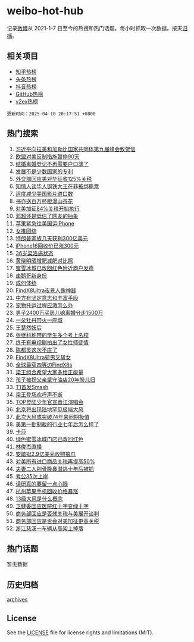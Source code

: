 # weibo-hot-hub

记录[微博](https://www.weibo.com)从 2021-1-7 日至今的热搜和热门话题。每小时抓取一次数据，按天[归档](archives)。

## 相关项目

- [知乎热榜](https://github.com/lonnyzhang423/zhihu-hot-hub)
- [头条热榜](https://github.com/lonnyzhang423/toutiao-hot-hub)
- [抖音热榜](https://github.com/lonnyzhang423/douyin-hot-hub)
- [GitHub热榜](https://github.com/lonnyzhang423/github-hot-hub)
- [v2ex热榜](https://github.com/lonnyzhang423/v2ex-hot-hub)


`更新时间：2025-04-10 20:17:51 +0800`

## 热门搜索

1. [习近平向拉美和加勒比国家共同体第九届峰会致贺信](https://m.weibo.cn/search?containerid=100103type%3D1%26t%3D10%26q%3D%23%E4%B9%A0%E8%BF%91%E5%B9%B3%E5%90%91%E6%8B%89%E7%BE%8E%E5%92%8C%E5%8A%A0%E5%8B%92%E6%AF%94%E5%9B%BD%E5%AE%B6%E5%85%B1%E5%90%8C%E4%BD%93%E7%AC%AC%E4%B9%9D%E5%B1%8A%E5%B3%B0%E4%BC%9A%E8%87%B4%E8%B4%BA%E4%BF%A1%23&stream_entry_id=51&isnewpage=1&extparam=seat%3D1%26dgr%3D0%26filter_type%3Drealtimehot%26stream_entry_id%3D51%26c_type%3D51%26pos%3D0%26q%3D%2523%25E4%25B9%25A0%25E8%25BF%2591%25E5%25B9%25B3%25E5%2590%2591%25E6%258B%2589%25E7%25BE%258E%25E5%2592%258C%25E5%258A%25A0%25E5%258B%2592%25E6%25AF%2594%25E5%259B%25BD%25E5%25AE%25B6%25E5%2585%25B1%25E5%2590%258C%25E4%25BD%2593%25E7%25AC%25AC%25E4%25B9%259D%25E5%25B1%258A%25E5%25B3%25B0%25E4%25BC%259A%25E8%2587%25B4%25E8%25B4%25BA%25E4%25BF%25A1%2523%26cate%3D10103%26display_time%3D1744287470%26pre_seqid%3D174428747023201726760109)
1. [欧盟对美反制措施暂停90天](https://m.weibo.cn/search?containerid=100103type%3D1%26t%3D10%26q%3D%23%E6%AC%A7%E7%9B%9F%E5%AF%B9%E7%BE%8E%E5%8F%8D%E5%88%B6%E6%8E%AA%E6%96%BD%E6%9A%82%E5%81%9C90%E5%A4%A9%23&stream_entry_id=31&isnewpage=1&extparam=seat%3D1%26band_rank%3D1%26filter_type%3Drealtimehot%26c_type%3D31%26realpos%3D1%26q%3D%2523%25E6%25AC%25A7%25E7%259B%259F%25E5%25AF%25B9%25E7%25BE%258E%25E5%258F%258D%25E5%2588%25B6%25E6%258E%25AA%25E6%2596%25BD%25E6%259A%2582%25E5%2581%259C90%25E5%25A4%25A9%2523%26dgr%3D0%26stream_entry_id%3D31%26cate%3D5001%26lcate%3D5001%26flag%3D1%26pos%3D0%26display_time%3D1744287470%26pre_seqid%3D174428747023201726760109)
1. [结婚离婚登记不再需要户口簿了](https://m.weibo.cn/search?containerid=100103type%3D1%26t%3D10%26q%3D%23%E7%BB%93%E5%A9%9A%E7%A6%BB%E5%A9%9A%E7%99%BB%E8%AE%B0%E4%B8%8D%E5%86%8D%E9%9C%80%E8%A6%81%E6%88%B7%E5%8F%A3%E7%B0%BF%E4%BA%86%23&stream_entry_id=31&isnewpage=1&extparam=seat%3D1%26band_rank%3D2%26filter_type%3Drealtimehot%26c_type%3D31%26realpos%3D2%26q%3D%2523%25E7%25BB%2593%25E5%25A9%259A%25E7%25A6%25BB%25E5%25A9%259A%25E7%2599%25BB%25E8%25AE%25B0%25E4%25B8%258D%25E5%2586%258D%25E9%259C%2580%25E8%25A6%2581%25E6%2588%25B7%25E5%258F%25A3%25E7%25B0%25BF%25E4%25BA%2586%2523%26dgr%3D0%26stream_entry_id%3D31%26cate%3D5001%26lcate%3D5001%26flag%3D2%26pos%3D1%26display_time%3D1744287470%26pre_seqid%3D174428747023201726760109)
1. [发展不是少数国家的专利](https://m.weibo.cn/search?containerid=100103type%3D1%26t%3D10%26q%3D%23%E5%8F%91%E5%B1%95%E4%B8%8D%E6%98%AF%E5%B0%91%E6%95%B0%E5%9B%BD%E5%AE%B6%E7%9A%84%E4%B8%93%E5%88%A9%23&stream_entry_id=31&isnewpage=1&extparam=seat%3D1%26band_rank%3D3%26filter_type%3Drealtimehot%26c_type%3D31%26realpos%3D3%26q%3D%2523%25E5%258F%2591%25E5%25B1%2595%25E4%25B8%258D%25E6%2598%25AF%25E5%25B0%2591%25E6%2595%25B0%25E5%259B%25BD%25E5%25AE%25B6%25E7%259A%2584%25E4%25B8%2593%25E5%2588%25A9%2523%26dgr%3D0%26stream_entry_id%3D31%26cate%3D5001%26lcate%3D5001%26flag%3D0%26pos%3D2%26display_time%3D1744287470%26pre_seqid%3D174428747023201726760109)
1. [外交部回应美对华征收125%关税](https://m.weibo.cn/search?containerid=100103type%3D1%26t%3D10%26q%3D%23%E5%A4%96%E4%BA%A4%E9%83%A8%E5%9B%9E%E5%BA%94%E7%BE%8E%E5%AF%B9%E5%8D%8E%E5%BE%81%E6%94%B6125%25%E5%85%B3%E7%A8%8E%23&stream_entry_id=31&isnewpage=1&extparam=seat%3D1%26band_rank%3D4%26filter_type%3Drealtimehot%26c_type%3D31%26realpos%3D4%26q%3D%2523%25E5%25A4%2596%25E4%25BA%25A4%25E9%2583%25A8%25E5%259B%259E%25E5%25BA%2594%25E7%25BE%258E%25E5%25AF%25B9%25E5%258D%258E%25E5%25BE%2581%25E6%2594%25B6125%2525%25E5%2585%25B3%25E7%25A8%258E%2523%26dgr%3D0%26stream_entry_id%3D31%26cate%3D5001%26lcate%3D5001%26flag%3D2%26pos%3D3%26display_time%3D1744287470%26pre_seqid%3D174428747023201726760109)
1. [知情人谈华人钢铁大王在菲被绑撕票](https://m.weibo.cn/search?containerid=100103type%3D1%26t%3D10%26q%3D%23%E7%9F%A5%E6%83%85%E4%BA%BA%E8%B0%88%E5%8D%8E%E4%BA%BA%E9%92%A2%E9%93%81%E5%A4%A7%E7%8E%8B%E5%9C%A8%E8%8F%B2%E8%A2%AB%E7%BB%91%E6%92%95%E7%A5%A8%23&stream_entry_id=31&isnewpage=1&extparam=seat%3D1%26band_rank%3D5%26filter_type%3Drealtimehot%26c_type%3D31%26realpos%3D5%26q%3D%2523%25E7%259F%25A5%25E6%2583%2585%25E4%25BA%25BA%25E8%25B0%2588%25E5%258D%258E%25E4%25BA%25BA%25E9%2592%25A2%25E9%2593%2581%25E5%25A4%25A7%25E7%258E%258B%25E5%259C%25A8%25E8%258F%25B2%25E8%25A2%25AB%25E7%25BB%2591%25E6%2592%2595%25E7%25A5%25A8%2523%26dgr%3D0%26stream_entry_id%3D31%26cate%3D5001%26lcate%3D5001%26flag%3D1%26pos%3D4%26display_time%3D1744287470%26pre_seqid%3D174428747023201726760109)
1. [适度减少美国影片进口数](https://m.weibo.cn/search?containerid=100103type%3D1%26t%3D10%26q%3D%23%E9%80%82%E5%BA%A6%E5%87%8F%E5%B0%91%E7%BE%8E%E5%9B%BD%E5%BD%B1%E7%89%87%E8%BF%9B%E5%8F%A3%E6%95%B0%23&stream_entry_id=31&isnewpage=1&extparam=seat%3D1%26band_rank%3D6%26filter_type%3Drealtimehot%26c_type%3D31%26realpos%3D6%26q%3D%2523%25E9%2580%2582%25E5%25BA%25A6%25E5%2587%258F%25E5%25B0%2591%25E7%25BE%258E%25E5%259B%25BD%25E5%25BD%25B1%25E7%2589%2587%25E8%25BF%259B%25E5%258F%25A3%25E6%2595%25B0%2523%26dgr%3D0%26stream_entry_id%3D31%26cate%3D5001%26lcate%3D5001%26flag%3D0%26pos%3D5%26display_time%3D1744287470%26pre_seqid%3D174428747023201726760109)
1. [书亦送百万杯橙漫山茶花](https://m.weibo.cn/search?containerid=100103type%3D1%26t%3D10%26q%3D%23%E4%B9%A6%E4%BA%A6%E9%80%81%E7%99%BE%E4%B8%87%E6%9D%AF%E6%A9%99%E6%BC%AB%E5%B1%B1%E8%8C%B6%E8%8A%B1%23&stream_entry_id=31&isnewpage=1&extparam=seat%3D1%26band_rank%3D7%26filter_type%3Drealtimehot%26is_ad_pos%3D1%26c_type%3D31%26pos%3D6%26q%3D%2523%25E4%25B9%25A6%25E4%25BA%25A6%25E9%2580%2581%25E7%2599%25BE%25E4%25B8%2587%25E6%259D%25AF%25E6%25A9%2599%25E6%25BC%25AB%25E5%25B1%25B1%25E8%258C%25B6%25E8%258A%25B1%2523%26dgr%3D0%26adid%3D282297%26stream_entry_id%3D31%26cate%3D5001%26topic_ad%3D1%26lcate%3D5001%26display_time%3D1744287470%26pre_seqid%3D174428747023201726760109)
1. [对美加征84%关税开始执行](https://m.weibo.cn/search?containerid=100103type%3D1%26t%3D10%26q%3D%23%E5%AF%B9%E7%BE%8E%E5%8A%A0%E5%BE%8184%25%E5%85%B3%E7%A8%8E%E5%BC%80%E5%A7%8B%E6%89%A7%E8%A1%8C%23&stream_entry_id=31&isnewpage=1&extparam=seat%3D1%26band_rank%3D7%26filter_type%3Drealtimehot%26c_type%3D31%26realpos%3D7%26q%3D%2523%25E5%25AF%25B9%25E7%25BE%258E%25E5%258A%25A0%25E5%25BE%258184%2525%25E5%2585%25B3%25E7%25A8%258E%25E5%25BC%2580%25E5%25A7%258B%25E6%2589%25A7%25E8%25A1%258C%2523%26dgr%3D0%26stream_entry_id%3D31%26cate%3D5001%26lcate%3D5001%26flag%3D0%26pos%3D7%26display_time%3D1744287470%26pre_seqid%3D174428747023201726760109)
1. [邓超还是低估了网友的抽象](https://m.weibo.cn/search?containerid=100103type%3D1%26t%3D10%26q%3D%E9%82%93%E8%B6%85%E8%BF%98%E6%98%AF%E4%BD%8E%E4%BC%B0%E4%BA%86%E7%BD%91%E5%8F%8B%E7%9A%84%E6%8A%BD%E8%B1%A1&stream_entry_id=31&isnewpage=1&extparam=seat%3D1%26band_rank%3D8%26filter_type%3Drealtimehot%26c_type%3D31%26realpos%3D8%26q%3D%25E9%2582%2593%25E8%25B6%2585%25E8%25BF%2598%25E6%2598%25AF%25E4%25BD%258E%25E4%25BC%25B0%25E4%25BA%2586%25E7%25BD%2591%25E5%258F%258B%25E7%259A%2584%25E6%258A%25BD%25E8%25B1%25A1%26dgr%3D0%26stream_entry_id%3D31%26cate%3D5001%26lcate%3D5001%26flag%3D1%26pos%3D8%26display_time%3D1744287470%26pre_seqid%3D174428747023201726760109)
1. [苹果紧急往美国运iPhone](https://m.weibo.cn/search?containerid=100103type%3D1%26t%3D10%26q%3D%23%E8%8B%B9%E6%9E%9C%E7%B4%A7%E6%80%A5%E5%BE%80%E7%BE%8E%E5%9B%BD%E8%BF%90iPhone%23&stream_entry_id=31&isnewpage=1&extparam=seat%3D1%26band_rank%3D9%26filter_type%3Drealtimehot%26c_type%3D31%26realpos%3D9%26q%3D%2523%25E8%258B%25B9%25E6%259E%259C%25E7%25B4%25A7%25E6%2580%25A5%25E5%25BE%2580%25E7%25BE%258E%25E5%259B%25BD%25E8%25BF%2590iPhone%2523%26dgr%3D0%26stream_entry_id%3D31%26cate%3D5001%26lcate%3D5001%26flag%3D0%26pos%3D9%26display_time%3D1744287470%26pre_seqid%3D174428747023201726760109)
1. [女推团综](https://m.weibo.cn/search?containerid=100103type%3D1%26t%3D10%26q%3D%E5%A5%B3%E6%8E%A8%E5%9B%A2%E7%BB%BC&stream_entry_id=31&isnewpage=1&extparam=seat%3D1%26band_rank%3D10%26filter_type%3Drealtimehot%26c_type%3D31%26realpos%3D10%26q%3D%25E5%25A5%25B3%25E6%258E%25A8%25E5%259B%25A2%25E7%25BB%25BC%26dgr%3D0%26stream_entry_id%3D31%26cate%3D5001%26lcate%3D5001%26flag%3D0%26pos%3D10%26display_time%3D1744287470%26pre_seqid%3D174428747023201726760109)
1. [特朗普家族几天获利300亿美元](https://m.weibo.cn/search?containerid=100103type%3D1%26t%3D10%26q%3D%23%E7%89%B9%E6%9C%97%E6%99%AE%E5%AE%B6%E6%97%8F%E5%87%A0%E5%A4%A9%E8%8E%B7%E5%88%A9300%E4%BA%BF%E7%BE%8E%E5%85%83%23&stream_entry_id=31&isnewpage=1&extparam=seat%3D1%26band_rank%3D11%26filter_type%3Drealtimehot%26c_type%3D31%26realpos%3D11%26q%3D%2523%25E7%2589%25B9%25E6%259C%2597%25E6%2599%25AE%25E5%25AE%25B6%25E6%2597%258F%25E5%2587%25A0%25E5%25A4%25A9%25E8%258E%25B7%25E5%2588%25A9300%25E4%25BA%25BF%25E7%25BE%258E%25E5%2585%2583%2523%26dgr%3D0%26stream_entry_id%3D31%26cate%3D5001%26lcate%3D5001%26flag%3D2%26pos%3D11%26display_time%3D1744287470%26pre_seqid%3D174428747023201726760109)
1. [iPhone16回收价已涨300元](https://m.weibo.cn/search?containerid=100103type%3D1%26t%3D10%26q%3D%23iPhone16%E5%9B%9E%E6%94%B6%E4%BB%B7%E5%B7%B2%E6%B6%A8300%E5%85%83%23&stream_entry_id=31&isnewpage=1&extparam=seat%3D1%26band_rank%3D12%26filter_type%3Drealtimehot%26c_type%3D31%26realpos%3D12%26q%3D%2523iPhone16%25E5%259B%259E%25E6%2594%25B6%25E4%25BB%25B7%25E5%25B7%25B2%25E6%25B6%25A8300%25E5%2585%2583%2523%26dgr%3D0%26stream_entry_id%3D31%26cate%3D5001%26lcate%3D5001%26flag%3D1%26pos%3D12%26display_time%3D1744287470%26pre_seqid%3D174428747023201726760109)
1. [36岁梁洛施状态](https://m.weibo.cn/search?containerid=100103type%3D1%26t%3D10%26q%3D36%E5%B2%81%E6%A2%81%E6%B4%9B%E6%96%BD%E7%8A%B6%E6%80%81&stream_entry_id=31&isnewpage=1&extparam=seat%3D1%26band_rank%3D13%26filter_type%3Drealtimehot%26c_type%3D31%26realpos%3D13%26q%3D36%25E5%25B2%2581%25E6%25A2%2581%25E6%25B4%259B%25E6%2596%25BD%25E7%258A%25B6%25E6%2580%2581%26dgr%3D0%26stream_entry_id%3D31%26cate%3D5001%26lcate%3D5001%26flag%3D1%26pos%3D13%26display_time%3D1744287470%26pre_seqid%3D174428747023201726760109)
1. [黄晓明晒增肥减肥对比照](https://m.weibo.cn/search?containerid=100103type%3D1%26t%3D10%26q%3D%23%E9%BB%84%E6%99%93%E6%98%8E%E6%99%92%E5%A2%9E%E8%82%A5%E5%87%8F%E8%82%A5%E5%AF%B9%E6%AF%94%E7%85%A7%23&stream_entry_id=31&isnewpage=1&extparam=seat%3D1%26band_rank%3D14%26filter_type%3Drealtimehot%26c_type%3D31%26realpos%3D14%26q%3D%2523%25E9%25BB%2584%25E6%2599%2593%25E6%2598%258E%25E6%2599%2592%25E5%25A2%259E%25E8%2582%25A5%25E5%2587%258F%25E8%2582%25A5%25E5%25AF%25B9%25E6%25AF%2594%25E7%2585%25A7%2523%26dgr%3D0%26stream_entry_id%3D31%26cate%3D5001%26lcate%3D5001%26flag%3D2%26pos%3D14%26display_time%3D1744287470%26pre_seqid%3D174428747023201726760109)
1. [蜜雪冰城已改回红色附近商户发声](https://m.weibo.cn/search?containerid=100103type%3D1%26t%3D10%26q%3D%23%E8%9C%9C%E9%9B%AA%E5%86%B0%E5%9F%8E%E5%B7%B2%E6%94%B9%E5%9B%9E%E7%BA%A2%E8%89%B2%E9%99%84%E8%BF%91%E5%95%86%E6%88%B7%E5%8F%91%E5%A3%B0%23&stream_entry_id=31&isnewpage=1&extparam=seat%3D1%26band_rank%3D15%26filter_type%3Drealtimehot%26c_type%3D31%26realpos%3D15%26q%3D%2523%25E8%259C%259C%25E9%259B%25AA%25E5%2586%25B0%25E5%259F%258E%25E5%25B7%25B2%25E6%2594%25B9%25E5%259B%259E%25E7%25BA%25A2%25E8%2589%25B2%25E9%2599%2584%25E8%25BF%2591%25E5%2595%2586%25E6%2588%25B7%25E5%258F%2591%25E5%25A3%25B0%2523%26dgr%3D0%26stream_entry_id%3D31%26cate%3D5001%26lcate%3D5001%26flag%3D1%26pos%3D15%26display_time%3D1744287470%26pre_seqid%3D174428747023201726760109)
1. [卤鹅哥新身份](https://m.weibo.cn/search?containerid=100103type%3D1%26t%3D10%26q%3D%23%E5%8D%A4%E9%B9%85%E5%93%A5%E6%96%B0%E8%BA%AB%E4%BB%BD%23&stream_entry_id=31&isnewpage=1&extparam=seat%3D1%26band_rank%3D16%26filter_type%3Drealtimehot%26c_type%3D31%26realpos%3D16%26q%3D%2523%25E5%258D%25A4%25E9%25B9%2585%25E5%2593%25A5%25E6%2596%25B0%25E8%25BA%25AB%25E4%25BB%25BD%2523%26dgr%3D0%26stream_entry_id%3D31%26cate%3D5001%26lcate%3D5001%26flag%3D1%26pos%3D16%26display_time%3D1744287470%26pre_seqid%3D174428747023201726760109)
1. [成何体统](https://m.weibo.cn/search?containerid=100103type%3D1%26t%3D10%26q%3D%E6%88%90%E4%BD%95%E4%BD%93%E7%BB%9F&stream_entry_id=31&isnewpage=1&extparam=seat%3D1%26band_rank%3D17%26filter_type%3Drealtimehot%26c_type%3D31%26realpos%3D17%26q%3D%25E6%2588%2590%25E4%25BD%2595%25E4%25BD%2593%25E7%25BB%259F%26dgr%3D0%26stream_entry_id%3D31%26cate%3D5001%26lcate%3D5001%26flag%3D1%26pos%3D17%26display_time%3D1744287470%26pre_seqid%3D174428747023201726760109)
1. [FindX8Ultra夜景人像神器](https://m.weibo.cn/search?containerid=100103type%3D1%26t%3D10%26q%3D%23FindX8Ultra%E5%A4%9C%E6%99%AF%E4%BA%BA%E5%83%8F%E7%A5%9E%E5%99%A8%23&stream_entry_id=31&isnewpage=1&extparam=seat%3D1%26band_rank%3D18%26filter_type%3Drealtimehot%26c_type%3D31%26realpos%3D18%26q%3D%2523FindX8Ultra%25E5%25A4%259C%25E6%2599%25AF%25E4%25BA%25BA%25E5%2583%258F%25E7%25A5%259E%25E5%2599%25A8%2523%26dgr%3D0%26stream_entry_id%3D31%26cate%3D5001%26lcate%3D5001%26flag%3D1%26pos%3D18%26display_time%3D1744287470%26pre_seqid%3D174428747023201726760109)
1. [中方有坚定意志和丰富手段](https://m.weibo.cn/search?containerid=100103type%3D1%26t%3D10%26q%3D%23%E4%B8%AD%E6%96%B9%E6%9C%89%E5%9D%9A%E5%AE%9A%E6%84%8F%E5%BF%97%E5%92%8C%E4%B8%B0%E5%AF%8C%E6%89%8B%E6%AE%B5%23&stream_entry_id=31&isnewpage=1&extparam=seat%3D1%26band_rank%3D19%26filter_type%3Drealtimehot%26c_type%3D31%26realpos%3D19%26q%3D%2523%25E4%25B8%25AD%25E6%2596%25B9%25E6%259C%2589%25E5%259D%259A%25E5%25AE%259A%25E6%2584%258F%25E5%25BF%2597%25E5%2592%258C%25E4%25B8%25B0%25E5%25AF%258C%25E6%2589%258B%25E6%25AE%25B5%2523%26dgr%3D0%26stream_entry_id%3D31%26cate%3D5001%26lcate%3D5001%26flag%3D0%26pos%3D19%26display_time%3D1744287470%26pre_seqid%3D174428747023201726760109)
1. [宠物托运过程应激怎么办](https://m.weibo.cn/search?containerid=100103type%3D1%26t%3D10%26q%3D%23%E5%AE%A0%E7%89%A9%E6%89%98%E8%BF%90%E8%BF%87%E7%A8%8B%E5%BA%94%E6%BF%80%E6%80%8E%E4%B9%88%E5%8A%9E%23&stream_entry_id=31&isnewpage=1&extparam=seat%3D1%26band_rank%3D20%26filter_type%3Drealtimehot%26c_type%3D31%26realpos%3D20%26q%3D%2523%25E5%25AE%25A0%25E7%2589%25A9%25E6%2589%2598%25E8%25BF%2590%25E8%25BF%2587%25E7%25A8%258B%25E5%25BA%2594%25E6%25BF%2580%25E6%2580%258E%25E4%25B9%2588%25E5%258A%259E%2523%26dgr%3D0%26stream_entry_id%3D31%26cate%3D5001%26lcate%3D5001%26flag%3D1%26pos%3D20%26display_time%3D1744287470%26pre_seqid%3D174428747023201726760109)
1. [男子2400万买房儿媳离婚分走1500万](https://m.weibo.cn/search?containerid=100103type%3D1%26t%3D10%26q%3D%23%E7%94%B7%E5%AD%902400%E4%B8%87%E4%B9%B0%E6%88%BF%E5%84%BF%E5%AA%B3%E7%A6%BB%E5%A9%9A%E5%88%86%E8%B5%B01500%E4%B8%87%23&stream_entry_id=31&isnewpage=1&extparam=seat%3D1%26band_rank%3D21%26filter_type%3Drealtimehot%26c_type%3D31%26realpos%3D21%26q%3D%2523%25E7%2594%25B7%25E5%25AD%25902400%25E4%25B8%2587%25E4%25B9%25B0%25E6%2588%25BF%25E5%2584%25BF%25E5%25AA%25B3%25E7%25A6%25BB%25E5%25A9%259A%25E5%2588%2586%25E8%25B5%25B01500%25E4%25B8%2587%2523%26dgr%3D0%26stream_entry_id%3D31%26cate%3D5001%26lcate%3D5001%26flag%3D1%26pos%3D21%26display_time%3D1744287470%26pre_seqid%3D174428747023201726760109)
1. [一朵牡丹带火一座城](https://m.weibo.cn/search?containerid=100103type%3D1%26t%3D10%26q%3D%23%E4%B8%80%E6%9C%B5%E7%89%A1%E4%B8%B9%E5%B8%A6%E7%81%AB%E4%B8%80%E5%BA%A7%E5%9F%8E%23&stream_entry_id=31&isnewpage=1&extparam=seat%3D1%26band_rank%3D22%26filter_type%3Drealtimehot%26c_type%3D31%26realpos%3D22%26q%3D%2523%25E4%25B8%2580%25E6%259C%25B5%25E7%2589%25A1%25E4%25B8%25B9%25E5%25B8%25A6%25E7%2581%25AB%25E4%25B8%2580%25E5%25BA%25A7%25E5%259F%258E%2523%26dgr%3D0%26stream_entry_id%3D31%26cate%3D5001%26lcate%3D5001%26flag%3D0%26pos%3D22%26display_time%3D1744287470%26pre_seqid%3D174428747023201726760109)
1. [王楚然妖后](https://m.weibo.cn/search?containerid=100103type%3D1%26t%3D10%26q%3D%23%E7%8E%8B%E6%A5%9A%E7%84%B6%E5%A6%96%E5%90%8E%23&stream_entry_id=31&isnewpage=1&extparam=seat%3D1%26band_rank%3D23%26filter_type%3Drealtimehot%26c_type%3D31%26realpos%3D23%26q%3D%2523%25E7%258E%258B%25E6%25A5%259A%25E7%2584%25B6%25E5%25A6%2596%25E5%2590%258E%2523%26dgr%3D0%26stream_entry_id%3D31%26cate%3D5001%26lcate%3D5001%26flag%3D0%26pos%3D23%26display_time%3D1744287470%26pre_seqid%3D174428747023201726760109)
1. [张继科称带的学生多个考上名校](https://m.weibo.cn/search?containerid=100103type%3D1%26t%3D10%26q%3D%23%E5%BC%A0%E7%BB%A7%E7%A7%91%E7%A7%B0%E5%B8%A6%E7%9A%84%E5%AD%A6%E7%94%9F%E5%A4%9A%E4%B8%AA%E8%80%83%E4%B8%8A%E5%90%8D%E6%A0%A1%23&stream_entry_id=31&isnewpage=1&extparam=seat%3D1%26band_rank%3D24%26filter_type%3Drealtimehot%26c_type%3D31%26realpos%3D24%26q%3D%2523%25E5%25BC%25A0%25E7%25BB%25A7%25E7%25A7%2591%25E7%25A7%25B0%25E5%25B8%25A6%25E7%259A%2584%25E5%25AD%25A6%25E7%2594%259F%25E5%25A4%259A%25E4%25B8%25AA%25E8%2580%2583%25E4%25B8%258A%25E5%2590%258D%25E6%25A0%25A1%2523%26dgr%3D0%26stream_entry_id%3D31%26cate%3D5001%26lcate%3D5001%26flag%3D1%26pos%3D24%26display_time%3D1744287470%26pre_seqid%3D174428747023201726760109)
1. [终于有电视剧拍出了女性师徒情](https://m.weibo.cn/search?containerid=100103type%3D1%26t%3D10%26q%3D%E7%BB%88%E4%BA%8E%E6%9C%89%E7%94%B5%E8%A7%86%E5%89%A7%E6%8B%8D%E5%87%BA%E4%BA%86%E5%A5%B3%E6%80%A7%E5%B8%88%E5%BE%92%E6%83%85&stream_entry_id=31&isnewpage=1&extparam=seat%3D1%26band_rank%3D25%26filter_type%3Drealtimehot%26c_type%3D31%26realpos%3D25%26q%3D%25E7%25BB%2588%25E4%25BA%258E%25E6%259C%2589%25E7%2594%25B5%25E8%25A7%2586%25E5%2589%25A7%25E6%258B%258D%25E5%2587%25BA%25E4%25BA%2586%25E5%25A5%25B3%25E6%2580%25A7%25E5%25B8%2588%25E5%25BE%2592%25E6%2583%2585%26dgr%3D0%26stream_entry_id%3D31%26cate%3D5001%26lcate%3D5001%26flag%3D0%26pos%3D25%26display_time%3D1744287470%26pre_seqid%3D174428747023201726760109)
1. [陈都灵这次不庄了](https://m.weibo.cn/search?containerid=100103type%3D1%26t%3D10%26q%3D%E9%99%88%E9%83%BD%E7%81%B5%E8%BF%99%E6%AC%A1%E4%B8%8D%E5%BA%84%E4%BA%86&stream_entry_id=31&isnewpage=1&extparam=seat%3D1%26band_rank%3D26%26filter_type%3Drealtimehot%26c_type%3D31%26realpos%3D26%26q%3D%25E9%2599%2588%25E9%2583%25BD%25E7%2581%25B5%25E8%25BF%2599%25E6%25AC%25A1%25E4%25B8%258D%25E5%25BA%2584%25E4%25BA%2586%26dgr%3D0%26stream_entry_id%3D31%26cate%3D5001%26lcate%3D5001%26flag%3D1%26pos%3D26%26display_time%3D1744287470%26pre_seqid%3D174428747023201726760109)
1. [FindX8Ultra斩男又斩女](https://m.weibo.cn/search?containerid=100103type%3D1%26t%3D10%26q%3D%23FindX8Ultra%E6%96%A9%E7%94%B7%E5%8F%88%E6%96%A9%E5%A5%B3%23&stream_entry_id=31&isnewpage=1&extparam=seat%3D1%26band_rank%3D27%26filter_type%3Drealtimehot%26c_type%3D31%26realpos%3D27%26q%3D%2523FindX8Ultra%25E6%2596%25A9%25E7%2594%25B7%25E5%258F%2588%25E6%2596%25A9%25E5%25A5%25B3%2523%26dgr%3D0%26stream_entry_id%3D31%26cate%3D5001%26lcate%3D5001%26flag%3D1%26pos%3D27%26display_time%3D1744287470%26pre_seqid%3D174428747023201726760109)
1. [全球最窄四等边FindX8s](https://m.weibo.cn/search?containerid=100103type%3D1%26t%3D10%26q%3D%23%E5%85%A8%E7%90%83%E6%9C%80%E7%AA%84%E5%9B%9B%E7%AD%89%E8%BE%B9FindX8s%23&stream_entry_id=31&isnewpage=1&extparam=seat%3D1%26band_rank%3D28%26filter_type%3Drealtimehot%26c_type%3D31%26realpos%3D28%26q%3D%2523%25E5%2585%25A8%25E7%2590%2583%25E6%259C%2580%25E7%25AA%2584%25E5%259B%259B%25E7%25AD%2589%25E8%25BE%25B9FindX8s%2523%26dgr%3D0%26stream_entry_id%3D31%26cate%3D5001%26lcate%3D5001%26flag%3D1%26pos%3D28%26display_time%3D1744287470%26pre_seqid%3D174428747023201726760109)
1. [梁王组合希望大家多给正能量](https://m.weibo.cn/search?containerid=100103type%3D1%26t%3D10%26q%3D%23%E6%A2%81%E7%8E%8B%E7%BB%84%E5%90%88%E5%B8%8C%E6%9C%9B%E5%A4%A7%E5%AE%B6%E5%A4%9A%E7%BB%99%E6%AD%A3%E8%83%BD%E9%87%8F%23&stream_entry_id=31&isnewpage=1&extparam=seat%3D1%26band_rank%3D29%26filter_type%3Drealtimehot%26c_type%3D31%26realpos%3D29%26q%3D%2523%25E6%25A2%2581%25E7%258E%258B%25E7%25BB%2584%25E5%2590%2588%25E5%25B8%258C%25E6%259C%259B%25E5%25A4%25A7%25E5%25AE%25B6%25E5%25A4%259A%25E7%25BB%2599%25E6%25AD%25A3%25E8%2583%25BD%25E9%2587%258F%2523%26dgr%3D0%26stream_entry_id%3D31%26cate%3D5001%26lcate%3D5001%26flag%3D1%26pos%3D29%26display_time%3D1744287470%26pre_seqid%3D174428747023201726760109)
1. [孩子被拐父亲坚守油店20年盼儿归](https://m.weibo.cn/search?containerid=100103type%3D1%26t%3D10%26q%3D%23%E5%AD%A9%E5%AD%90%E8%A2%AB%E6%8B%90%E7%88%B6%E4%BA%B2%E5%9D%9A%E5%AE%88%E6%B2%B9%E5%BA%9720%E5%B9%B4%E7%9B%BC%E5%84%BF%E5%BD%92%23&stream_entry_id=31&isnewpage=1&extparam=seat%3D1%26band_rank%3D30%26filter_type%3Drealtimehot%26c_type%3D31%26realpos%3D30%26q%3D%2523%25E5%25AD%25A9%25E5%25AD%2590%25E8%25A2%25AB%25E6%258B%2590%25E7%2588%25B6%25E4%25BA%25B2%25E5%259D%259A%25E5%25AE%2588%25E6%25B2%25B9%25E5%25BA%259720%25E5%25B9%25B4%25E7%259B%25BC%25E5%2584%25BF%25E5%25BD%2592%2523%26dgr%3D0%26stream_entry_id%3D31%26cate%3D5001%26lcate%3D5001%26flag%3D1%26pos%3D30%26display_time%3D1744287470%26pre_seqid%3D174428747023201726760109)
1. [T1首发Smash](https://m.weibo.cn/search?containerid=100103type%3D1%26t%3D10%26q%3DT1%E9%A6%96%E5%8F%91Smash&stream_entry_id=31&isnewpage=1&extparam=seat%3D1%26band_rank%3D31%26filter_type%3Drealtimehot%26c_type%3D31%26realpos%3D31%26q%3DT1%25E9%25A6%2596%25E5%258F%2591Smash%26dgr%3D0%26stream_entry_id%3D31%26cate%3D5001%26lcate%3D5001%26flag%3D0%26pos%3D31%26display_time%3D1744287470%26pre_seqid%3D174428747023201726760109)
1. [梁王登场欢呼声不断](https://m.weibo.cn/search?containerid=100103type%3D1%26t%3D10%26q%3D%23%E6%A2%81%E7%8E%8B%E7%99%BB%E5%9C%BA%E6%AC%A2%E5%91%BC%E5%A3%B0%E4%B8%8D%E6%96%AD%23&stream_entry_id=31&isnewpage=1&extparam=seat%3D1%26band_rank%3D32%26filter_type%3Drealtimehot%26c_type%3D31%26realpos%3D32%26q%3D%2523%25E6%25A2%2581%25E7%258E%258B%25E7%2599%25BB%25E5%259C%25BA%25E6%25AC%25A2%25E5%2591%25BC%25E5%25A3%25B0%25E4%25B8%258D%25E6%2596%25AD%2523%26dgr%3D0%26stream_entry_id%3D31%26cate%3D5001%26lcate%3D5001%26flag%3D1%26pos%3D32%26display_time%3D1744287470%26pre_seqid%3D174428747023201726760109)
1. [TOP登陆少年官宣晋江演唱会](https://m.weibo.cn/search?containerid=100103type%3D1%26t%3D10%26q%3D%23TOP%E7%99%BB%E9%99%86%E5%B0%91%E5%B9%B4%E5%AE%98%E5%AE%A3%E6%99%8B%E6%B1%9F%E6%BC%94%E5%94%B1%E4%BC%9A%23&stream_entry_id=31&isnewpage=1&extparam=seat%3D1%26band_rank%3D33%26filter_type%3Drealtimehot%26c_type%3D31%26realpos%3D33%26q%3D%2523TOP%25E7%2599%25BB%25E9%2599%2586%25E5%25B0%2591%25E5%25B9%25B4%25E5%25AE%2598%25E5%25AE%25A3%25E6%2599%258B%25E6%25B1%259F%25E6%25BC%2594%25E5%2594%25B1%25E4%25BC%259A%2523%26dgr%3D0%26stream_entry_id%3D31%26cate%3D5001%26lcate%3D5001%26flag%3D1%26pos%3D33%26display_time%3D1744287470%26pre_seqid%3D174428747023201726760109)
1. [北京将出现陆地罕见极端大风](https://m.weibo.cn/search?containerid=100103type%3D1%26t%3D10%26q%3D%23%E5%8C%97%E4%BA%AC%E5%B0%86%E5%87%BA%E7%8E%B0%E9%99%86%E5%9C%B0%E7%BD%95%E8%A7%81%E6%9E%81%E7%AB%AF%E5%A4%A7%E9%A3%8E%23&stream_entry_id=31&isnewpage=1&extparam=seat%3D1%26band_rank%3D34%26filter_type%3Drealtimehot%26c_type%3D31%26realpos%3D34%26q%3D%2523%25E5%258C%2597%25E4%25BA%25AC%25E5%25B0%2586%25E5%2587%25BA%25E7%258E%25B0%25E9%2599%2586%25E5%259C%25B0%25E7%25BD%2595%25E8%25A7%2581%25E6%259E%2581%25E7%25AB%25AF%25E5%25A4%25A7%25E9%25A3%258E%2523%26dgr%3D0%26stream_entry_id%3D31%26cate%3D5001%26lcate%3D5001%26flag%3D0%26pos%3D34%26display_time%3D1744287470%26pre_seqid%3D174428747023201726760109)
1. [此次大风或突破74年来同期极值](https://m.weibo.cn/search?containerid=100103type%3D1%26t%3D10%26q%3D%23%E6%AD%A4%E6%AC%A1%E5%A4%A7%E9%A3%8E%E6%88%96%E7%AA%81%E7%A0%B474%E5%B9%B4%E6%9D%A5%E5%90%8C%E6%9C%9F%E6%9E%81%E5%80%BC%23&stream_entry_id=31&isnewpage=1&extparam=seat%3D1%26band_rank%3D35%26filter_type%3Drealtimehot%26c_type%3D31%26realpos%3D35%26q%3D%2523%25E6%25AD%25A4%25E6%25AC%25A1%25E5%25A4%25A7%25E9%25A3%258E%25E6%2588%2596%25E7%25AA%2581%25E7%25A0%25B474%25E5%25B9%25B4%25E6%259D%25A5%25E5%2590%258C%25E6%259C%259F%25E6%259E%2581%25E5%2580%25BC%2523%26dgr%3D0%26stream_entry_id%3D31%26cate%3D5001%26lcate%3D5001%26flag%3D1%26pos%3D35%26display_time%3D1744287470%26pre_seqid%3D174428747023201726760109)
1. [美第一批制裁的行业七年后怎么样了](https://m.weibo.cn/search?containerid=100103type%3D1%26t%3D10%26q%3D%23%E7%BE%8E%E7%AC%AC%E4%B8%80%E6%89%B9%E5%88%B6%E8%A3%81%E7%9A%84%E8%A1%8C%E4%B8%9A%E4%B8%83%E5%B9%B4%E5%90%8E%E6%80%8E%E4%B9%88%E6%A0%B7%E4%BA%86%23&stream_entry_id=31&isnewpage=1&extparam=seat%3D1%26band_rank%3D36%26filter_type%3Drealtimehot%26c_type%3D31%26realpos%3D36%26q%3D%2523%25E7%25BE%258E%25E7%25AC%25AC%25E4%25B8%2580%25E6%2589%25B9%25E5%2588%25B6%25E8%25A3%2581%25E7%259A%2584%25E8%25A1%258C%25E4%25B8%259A%25E4%25B8%2583%25E5%25B9%25B4%25E5%2590%258E%25E6%2580%258E%25E4%25B9%2588%25E6%25A0%25B7%25E4%25BA%2586%2523%26dgr%3D0%26stream_entry_id%3D31%26cate%3D5001%26lcate%3D5001%26flag%3D0%26pos%3D36%26display_time%3D1744287470%26pre_seqid%3D174428747023201726760109)
1. [卡莎](https://m.weibo.cn/search?containerid=100103type%3D1%26t%3D10%26q%3D%E5%8D%A1%E8%8E%8E&stream_entry_id=31&isnewpage=1&extparam=seat%3D1%26band_rank%3D37%26filter_type%3Drealtimehot%26c_type%3D31%26realpos%3D37%26q%3D%25E5%258D%25A1%25E8%258E%258E%26dgr%3D0%26stream_entry_id%3D31%26cate%3D5001%26lcate%3D5001%26flag%3D1%26pos%3D37%26display_time%3D1744287470%26pre_seqid%3D174428747023201726760109)
1. [绿色蜜雪冰城门店已改回红色](https://m.weibo.cn/search?containerid=100103type%3D1%26t%3D10%26q%3D%23%E7%BB%BF%E8%89%B2%E8%9C%9C%E9%9B%AA%E5%86%B0%E5%9F%8E%E9%97%A8%E5%BA%97%E5%B7%B2%E6%94%B9%E5%9B%9E%E7%BA%A2%E8%89%B2%23&stream_entry_id=31&isnewpage=1&extparam=seat%3D1%26band_rank%3D38%26filter_type%3Drealtimehot%26c_type%3D31%26realpos%3D38%26q%3D%2523%25E7%25BB%25BF%25E8%2589%25B2%25E8%259C%259C%25E9%259B%25AA%25E5%2586%25B0%25E5%259F%258E%25E9%2597%25A8%25E5%25BA%2597%25E5%25B7%25B2%25E6%2594%25B9%25E5%259B%259E%25E7%25BA%25A2%25E8%2589%25B2%2523%26dgr%3D0%26stream_entry_id%3D31%26cate%3D5001%26lcate%3D5001%26flag%3D0%26pos%3D38%26display_time%3D1744287470%26pre_seqid%3D174428747023201726760109)
1. [林俊杰直播](https://m.weibo.cn/search?containerid=100103type%3D1%26t%3D10%26q%3D%E6%9E%97%E4%BF%8A%E6%9D%B0%E7%9B%B4%E6%92%AD&stream_entry_id=31&isnewpage=1&extparam=seat%3D1%26band_rank%3D39%26filter_type%3Drealtimehot%26c_type%3D31%26realpos%3D39%26q%3D%25E6%259E%2597%25E4%25BF%258A%25E6%259D%25B0%25E7%259B%25B4%25E6%2592%25AD%26dgr%3D0%26stream_entry_id%3D31%26cate%3D5001%26lcate%3D5001%26flag%3D1%26pos%3D39%26display_time%3D1744287470%26pre_seqid%3D174428747023201726760109)
1. [安踏拟2.9亿美元收购狼爪](https://m.weibo.cn/search?containerid=100103type%3D1%26t%3D10%26q%3D%23%E5%AE%89%E8%B8%8F%E6%8B%9F2.9%E4%BA%BF%E7%BE%8E%E5%85%83%E6%94%B6%E8%B4%AD%E7%8B%BC%E7%88%AA%23&stream_entry_id=31&isnewpage=1&extparam=seat%3D1%26band_rank%3D40%26filter_type%3Drealtimehot%26c_type%3D31%26realpos%3D40%26q%3D%2523%25E5%25AE%2589%25E8%25B8%258F%25E6%258B%259F2.9%25E4%25BA%25BF%25E7%25BE%258E%25E5%2585%2583%25E6%2594%25B6%25E8%25B4%25AD%25E7%258B%25BC%25E7%2588%25AA%2523%26dgr%3D0%26stream_entry_id%3D31%26cate%3D5001%26lcate%3D5001%26flag%3D1%26pos%3D40%26display_time%3D1744287470%26pre_seqid%3D174428747023201726760109)
1. [对美所有进口商品关税再提高50%](https://m.weibo.cn/search?containerid=100103type%3D1%26t%3D10%26q%3D%23%E5%AF%B9%E7%BE%8E%E6%89%80%E6%9C%89%E8%BF%9B%E5%8F%A3%E5%95%86%E5%93%81%E5%85%B3%E7%A8%8E%E5%86%8D%E6%8F%90%E9%AB%9850%25%23&stream_entry_id=31&isnewpage=1&extparam=seat%3D1%26band_rank%3D41%26filter_type%3Drealtimehot%26c_type%3D31%26realpos%3D41%26q%3D%2523%25E5%25AF%25B9%25E7%25BE%258E%25E6%2589%2580%25E6%259C%2589%25E8%25BF%259B%25E5%258F%25A3%25E5%2595%2586%25E5%2593%2581%25E5%2585%25B3%25E7%25A8%258E%25E5%2586%258D%25E6%258F%2590%25E9%25AB%259850%2525%2523%26dgr%3D0%26stream_entry_id%3D31%26cate%3D5001%26lcate%3D5001%26flag%3D0%26pos%3D41%26display_time%3D1744287470%26pre_seqid%3D174428747023201726760109)
1. [夫妻二人削骨隆鼻潜逃十年后被抓](https://m.weibo.cn/search?containerid=100103type%3D1%26t%3D10%26q%3D%23%E5%A4%AB%E5%A6%BB%E4%BA%8C%E4%BA%BA%E5%89%8A%E9%AA%A8%E9%9A%86%E9%BC%BB%E6%BD%9C%E9%80%83%E5%8D%81%E5%B9%B4%E5%90%8E%E8%A2%AB%E6%8A%93%23&stream_entry_id=31&isnewpage=1&extparam=seat%3D1%26band_rank%3D42%26filter_type%3Drealtimehot%26c_type%3D31%26realpos%3D42%26q%3D%2523%25E5%25A4%25AB%25E5%25A6%25BB%25E4%25BA%258C%25E4%25BA%25BA%25E5%2589%258A%25E9%25AA%25A8%25E9%259A%2586%25E9%25BC%25BB%25E6%25BD%259C%25E9%2580%2583%25E5%258D%2581%25E5%25B9%25B4%25E5%2590%258E%25E8%25A2%25AB%25E6%258A%2593%2523%26dgr%3D0%26stream_entry_id%3D31%26cate%3D5001%26lcate%3D5001%26flag%3D0%26pos%3D42%26display_time%3D1744287470%26pre_seqid%3D174428747023201726760109)
1. [考公35次上岸](https://m.weibo.cn/search?containerid=100103type%3D1%26t%3D10%26q%3D%E8%80%83%E5%85%AC35%E6%AC%A1%E4%B8%8A%E5%B2%B8&stream_entry_id=31&isnewpage=1&extparam=seat%3D1%26band_rank%3D43%26filter_type%3Drealtimehot%26c_type%3D31%26realpos%3D43%26q%3D%25E8%2580%2583%25E5%2585%25AC35%25E6%25AC%25A1%25E4%25B8%258A%25E5%25B2%25B8%26dgr%3D0%26stream_entry_id%3D31%26cate%3D5001%26lcate%3D5001%26flag%3D0%26pos%3D43%26display_time%3D1744287470%26pre_seqid%3D174428747023201726760109)
1. [读研真的要留一点心眼](https://m.weibo.cn/search?containerid=100103type%3D1%26t%3D10%26q%3D%E8%AF%BB%E7%A0%94%E7%9C%9F%E7%9A%84%E8%A6%81%E7%95%99%E4%B8%80%E7%82%B9%E5%BF%83%E7%9C%BC&stream_entry_id=31&isnewpage=1&extparam=seat%3D1%26band_rank%3D44%26filter_type%3Drealtimehot%26c_type%3D31%26realpos%3D44%26q%3D%25E8%25AF%25BB%25E7%25A0%2594%25E7%259C%259F%25E7%259A%2584%25E8%25A6%2581%25E7%2595%2599%25E4%25B8%2580%25E7%2582%25B9%25E5%25BF%2583%25E7%259C%25BC%26dgr%3D0%26stream_entry_id%3D31%26cate%3D5001%26lcate%3D5001%26flag%3D1%26pos%3D44%26display_time%3D1744287470%26pre_seqid%3D174428747023201726760109)
1. [杭州苹果手机回收价格暴涨](https://m.weibo.cn/search?containerid=100103type%3D1%26t%3D10%26q%3D%23%E6%9D%AD%E5%B7%9E%E8%8B%B9%E6%9E%9C%E6%89%8B%E6%9C%BA%E5%9B%9E%E6%94%B6%E4%BB%B7%E6%A0%BC%E6%9A%B4%E6%B6%A8%23&stream_entry_id=31&isnewpage=1&extparam=seat%3D1%26band_rank%3D45%26filter_type%3Drealtimehot%26c_type%3D31%26realpos%3D45%26q%3D%2523%25E6%259D%25AD%25E5%25B7%259E%25E8%258B%25B9%25E6%259E%259C%25E6%2589%258B%25E6%259C%25BA%25E5%259B%259E%25E6%2594%25B6%25E4%25BB%25B7%25E6%25A0%25BC%25E6%259A%25B4%25E6%25B6%25A8%2523%26dgr%3D0%26stream_entry_id%3D31%26cate%3D5001%26lcate%3D5001%26flag%3D1%26pos%3D45%26display_time%3D1744287470%26pre_seqid%3D174428747023201726760109)
1. [13级大风是什么概念](https://m.weibo.cn/search?containerid=100103type%3D1%26t%3D10%26q%3D%2313%E7%BA%A7%E5%A4%A7%E9%A3%8E%E6%98%AF%E4%BB%80%E4%B9%88%E6%A6%82%E5%BF%B5%23&stream_entry_id=31&isnewpage=1&extparam=seat%3D1%26band_rank%3D46%26filter_type%3Drealtimehot%26c_type%3D31%26realpos%3D46%26q%3D%252313%25E7%25BA%25A7%25E5%25A4%25A7%25E9%25A3%258E%25E6%2598%25AF%25E4%25BB%2580%25E4%25B9%2588%25E6%25A6%2582%25E5%25BF%25B5%2523%26dgr%3D0%26stream_entry_id%3D31%26cate%3D5001%26lcate%3D5001%26flag%3D0%26pos%3D46%26display_time%3D1744287470%26pre_seqid%3D174428747023201726760109)
1. [卫健委回应医院红十字变绿十字](https://m.weibo.cn/search?containerid=100103type%3D1%26t%3D10%26q%3D%23%E5%8D%AB%E5%81%A5%E5%A7%94%E5%9B%9E%E5%BA%94%E5%8C%BB%E9%99%A2%E7%BA%A2%E5%8D%81%E5%AD%97%E5%8F%98%E7%BB%BF%E5%8D%81%E5%AD%97%23&stream_entry_id=31&isnewpage=1&extparam=seat%3D1%26band_rank%3D47%26filter_type%3Drealtimehot%26c_type%3D31%26realpos%3D47%26q%3D%2523%25E5%258D%25AB%25E5%2581%25A5%25E5%25A7%2594%25E5%259B%259E%25E5%25BA%2594%25E5%258C%25BB%25E9%2599%25A2%25E7%25BA%25A2%25E5%258D%2581%25E5%25AD%2597%25E5%258F%2598%25E7%25BB%25BF%25E5%258D%2581%25E5%25AD%2597%2523%26dgr%3D0%26stream_entry_id%3D31%26cate%3D5001%26lcate%3D5001%26flag%3D0%26pos%3D47%26display_time%3D1744287470%26pre_seqid%3D174428747023201726760109)
1. [商务部回应是否就关税与美展开谈判](https://m.weibo.cn/search?containerid=100103type%3D1%26t%3D10%26q%3D%23%E5%95%86%E5%8A%A1%E9%83%A8%E5%9B%9E%E5%BA%94%E6%98%AF%E5%90%A6%E5%B0%B1%E5%85%B3%E7%A8%8E%E4%B8%8E%E7%BE%8E%E5%B1%95%E5%BC%80%E8%B0%88%E5%88%A4%23&stream_entry_id=31&isnewpage=1&extparam=seat%3D1%26band_rank%3D48%26filter_type%3Drealtimehot%26c_type%3D31%26realpos%3D48%26q%3D%2523%25E5%2595%2586%25E5%258A%25A1%25E9%2583%25A8%25E5%259B%259E%25E5%25BA%2594%25E6%2598%25AF%25E5%2590%25A6%25E5%25B0%25B1%25E5%2585%25B3%25E7%25A8%258E%25E4%25B8%258E%25E7%25BE%258E%25E5%25B1%2595%25E5%25BC%2580%25E8%25B0%2588%25E5%2588%25A4%2523%26dgr%3D0%26stream_entry_id%3D31%26cate%3D5001%26lcate%3D5001%26flag%3D0%26pos%3D48%26display_time%3D1744287470%26pre_seqid%3D174428747023201726760109)
1. [商务部回应是否会对美加征更高关税](https://m.weibo.cn/search?containerid=100103type%3D1%26t%3D10%26q%3D%23%E5%95%86%E5%8A%A1%E9%83%A8%E5%9B%9E%E5%BA%94%E6%98%AF%E5%90%A6%E4%BC%9A%E5%AF%B9%E7%BE%8E%E5%8A%A0%E5%BE%81%E6%9B%B4%E9%AB%98%E5%85%B3%E7%A8%8E%23&stream_entry_id=31&isnewpage=1&extparam=seat%3D1%26band_rank%3D49%26filter_type%3Drealtimehot%26c_type%3D31%26realpos%3D49%26q%3D%2523%25E5%2595%2586%25E5%258A%25A1%25E9%2583%25A8%25E5%259B%259E%25E5%25BA%2594%25E6%2598%25AF%25E5%2590%25A6%25E4%25BC%259A%25E5%25AF%25B9%25E7%25BE%258E%25E5%258A%25A0%25E5%25BE%2581%25E6%259B%25B4%25E9%25AB%2598%25E5%2585%25B3%25E7%25A8%258E%2523%26dgr%3D0%26stream_entry_id%3D31%26cate%3D5001%26lcate%3D5001%26flag%3D0%26pos%3D49%26display_time%3D1744287470%26pre_seqid%3D174428747023201726760109)
1. [浙江慈溪一车辆从高架上掉落](https://m.weibo.cn/search?containerid=100103type%3D1%26t%3D10%26q%3D%23%E6%B5%99%E6%B1%9F%E6%85%88%E6%BA%AA%E4%B8%80%E8%BD%A6%E8%BE%86%E4%BB%8E%E9%AB%98%E6%9E%B6%E4%B8%8A%E6%8E%89%E8%90%BD%23&stream_entry_id=31&isnewpage=1&extparam=seat%3D1%26band_rank%3D50%26filter_type%3Drealtimehot%26c_type%3D31%26realpos%3D50%26q%3D%2523%25E6%25B5%2599%25E6%25B1%259F%25E6%2585%2588%25E6%25BA%25AA%25E4%25B8%2580%25E8%25BD%25A6%25E8%25BE%2586%25E4%25BB%258E%25E9%25AB%2598%25E6%259E%25B6%25E4%25B8%258A%25E6%258E%2589%25E8%2590%25BD%2523%26dgr%3D0%26stream_entry_id%3D31%26cate%3D5001%26lcate%3D5001%26flag%3D1%26pos%3D50%26display_time%3D1744287470%26pre_seqid%3D174428747023201726760109)

## 热门话题

暂无数据

## 历史归档

[archives](archives)

## License

See the [LICENSE](LICENSE) file for license rights and limitations (MIT).
